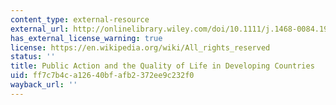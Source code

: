 ```yaml
---
content_type: external-resource
external_url: http://onlinelibrary.wiley.com/doi/10.1111/j.1468-0084.1981.mp43004001.x/abstract
has_external_license_warning: true
license: https://en.wikipedia.org/wiki/All_rights_reserved
status: ''
title: Public Action and the Quality of Life in Developing Countries
uid: ff7c7b4c-a126-40bf-afb2-372ee9c232f0
wayback_url: ''
---
```

